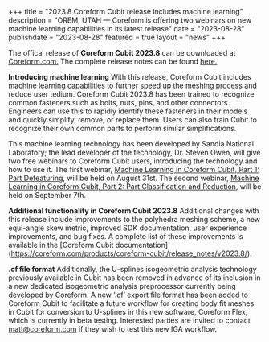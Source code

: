 +++
title = "2023.8 Coreform Cubit release includes machine learning"
description = "OREM, UTAH — Coreform is offering two webinars on new machine learning capabilities in its latest release"
date = "2023-08-28"
publishdate = "2023-08-28"
featured = true
layout = "news"
+++

The offical release of **Coreform Cubit 2023.8** can be downloaded at [Coreform.com.](https://coreform.com/products/downloads/) The complete release notes can be found [here.](https://coreform.com/products/coreform-cubit/release_notes/v2023.8/) 

**Introducing machine learning** 
With this release, Coreform Cubit includes machine learning capabilities to further speed up the meshing process and reduce user tedium. Coreform Cubit 2023.8 has been trained to recognize common fasteners such as bolts, nuts, pins, and other connectors. Engineers can use this to rapidly identify these fasteners in their models and quickly simplify, remove, or replace them. Users can also train Cubit to recognize their own common parts to perform similar simplifications. 

This machine learning technology has been developed by Sandia National Laboratory; the lead developer of the technology, Dr. Steven Owen, will give two free webinars to Coreform Cubit users, introducing the technology and how to use it. The first webinar, [Machine Learning in Coreform Cubit, Part 1: Part Defeaturing](https://us02web.zoom.us/webinar/register/WN_LFmquMx_R6CV0l3t4bBUhw), will be held on August 31st. The second webinar, [Machine Learning in Coreform Cubit, Part 2: Part Classification and Reduction](https://us02web.zoom.us/webinar/register/WN_Cj2ZIB_GTxe0KWONMPpgWA), will be held on September 7th. 

 **Additional functionality in Coreform Cubit 2023.8** 
 Additional changes with this release include improvements to the polyhedra meshing scheme, a new equi-angle skew metric, improved SDK documentation, user experience improvements, and bug fixes. A complete list of these improvements is available in the [Coreform Cubit documentation] (https://coreform.com/products/coreform-cubit/release_notes/v2023.8/). 
 
 **.cf file format**
 Additionally, the U-splines isogeometric analysis technology previously available in Cubit has been removed in advance of its inclusion in a new dedicated isogeometric analysis preprocessor currently being developed by Coreform. A new ‘.cf’ export file format has been added to Coreform Cubit to facilitate a future workflow for creating body fit meshes in Cubit for conversion to U-splines in this new software, Coreform Flex, which is currently in beta testing. Interested parties are invited to contact matt@coreform.com if they wish to test this new IGA workflow.

